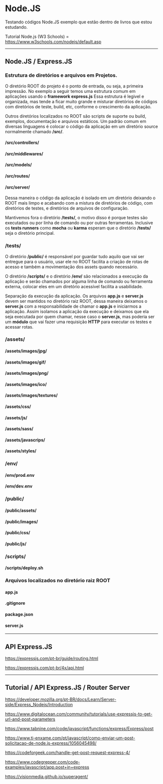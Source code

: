 # Node.JS

Testando códigos Node.JS exemplo que estão dentro de livros que estou estudando.

Tutorial Node.js (W3 Schools) = https://www.w3schools.com/nodejs/default.asp

-----------------------------------------------------------------------------------------

## Node.JS / Express.JS 

### Estrutura de diretórios e arquivos em Projetos. 

O diretório ROOT do projeto é o ponto de entrada, ou seja, a primeira impressão. 
No exemplo a seguir temos uma estrutura comum em aplicações usando o <b>framework express.js</b> 
Essa estrutura é legivel e organizada, mas tende a ficar muito grande e misturar diretórios
de códigos com diretórios de teste, build, etc, conforme o crescimento da aplicação.

Outros diretórios localizados no ROOT são scripts de suporte ou build, exemplos, documentação
e arquivos estáticos.  Um padrão comum em diversas linguagens é colocar o código da aplicação
em um diretório source normalmente chamado <b>/src/</b>.

#### /src/controllers/
#### /src/middlewares/
#### /src/models/
#### /src/routes/
#### /src/server/

Dessa maneira o código da aplicação é isolado em um diretório deixando o ROOT mais limpo e 
acabando com a mistura de diretórios de código, com diretórios de testes, e diretórios de
arquivos de configuração.

Mantivemos fora o diretório <b>/tests/</b>, o motivo disso é porque testes são executados ou 
por linha de comando ou por outras ferramentas. Inclusive os <b>tests runners</b> como
<b>mocha</b> ou <b>karma</b> esperam que o diretório <b>/tests/</b> seja o diretório principal.

### /tests/

O diretório <b>/public/</b> é responsável por guardar tudo aquilo que vai ser entregue para o
usuário, usar ele no ROOT facilita a criação de rotas de acesso e também a movimentação
dos assets quando necessário.

O diretório <b>/scripts/</b> e o diretório <b>/env/</b> são relacionados a execução da aplicação e
serão chamados por alguma linha de comando ou ferramenta externa, colocar eles em
um diretório acessível facilita a usabilidade.

Separação da execução da aplicação. Os arquivos <b>app.js</b> e <b>server.js</b> devem ser mantidos 
no diretório raiz ROOT, dessa maneira deixamos o <b>server.js</b> com a responsabilidade de
chamar o <b>app.js</b> e iniciarmos a aplicação. Assim isolamos a aplicação da execução e
deixamos que ela seja executada por quem chamar, nesse caso o <b>server.js</b>, mas poderia
ser um <b>módulo</b> que vai fazer uma requisição <b>HTTP</b> para executar os testes e acessar rotas.

### /assets/

#### /assets/images/jpg/
#### /assets/images/gif/
#### /assets/images/png/
#### /assets/images/ico/
#### /assets/images/textures/
#### /assets/css/
#### /assets/js/
#### /assets/sass/
#### /assets/javascrips/
#### /assets/styles/

### /env/

#### /env/prod.env
#### /env/dev.env

### /public/

#### /public/assets/
#### /public/images/
#### /public/css/
#### /public/js/

### /scripts/

#### /scripts/deploy.sh


### Arquivos localizados no diretório raiz ROOT

#### app.js
#### .gitignore
#### package.json
#### server.js
 
-----------------------------------------------------------------------------------------

## API Express.JS

https://expressjs.com/pt-br/guide/routing.html

https://expressjs.com/pt-br/4x/api.html

-----------------------------------------------------------------------------------------

## Tutorial / API Express.JS / Router Server 

https://developer.mozilla.org/pt-BR/docs/Learn/Server-side/Express_Nodejs/Introduction

https://www.digitalocean.com/community/tutorials/use-expressjs-to-get-url-and-post-parameters

https://www.tabnine.com/code/javascript/functions/express/Express/post

https://www.ti-enxame.com/pt/javascript/como-enviar-um-post-solicitacao-de-node.js-express/1056045498/

https://codeforgeek.com/handle-get-post-request-express-4/

https://www.codegrepper.com/code-examples/javascript/app.post+in+express

https://visionmedia.github.io/superagent/
